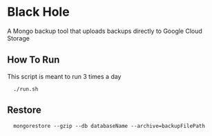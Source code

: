 # Black Hole
A Mongo backup tool that uploads backups directly to Google Cloud Storage

## How To Run
This script is meant to run 3 times a day
```
  ./run.sh
```

## Restore
```
  mongorestore --gzip --db databaseName --archive=backupFilePath
```
